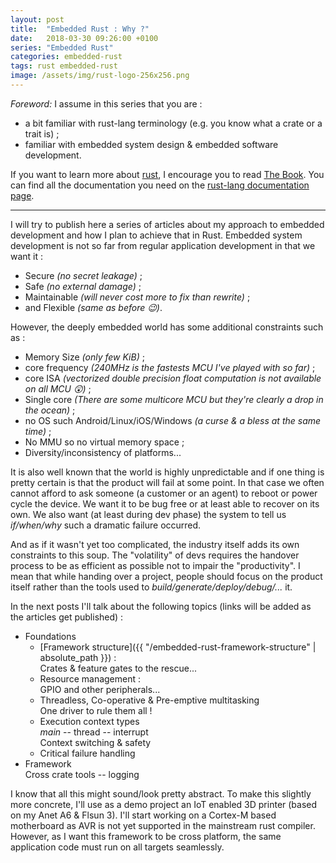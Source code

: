 ```yaml
---
layout: post
title:  "Embedded Rust : Why ?"
date:   2018-03-30 09:26:00 +0100
series: "Embedded Rust"
categories: embedded-rust
tags: rust embedded-rust
image: /assets/img/rust-logo-256x256.png
---
```


*Foreword:* I assume in this series that you are :
- a bit familiar with rust-lang terminology (e.g. you know what a crate or a trait is) ;
- familiar with embedded system design & embedded software development.

If you want to learn more about [rust](rust-lang.org), I encourage you to read [The Book](https://doc.rust-lang.org/book/first-edition/). You can find all the documentation you need on the [rust-lang documentation page](https://doc.rust-lang.org/).

---

I will try to publish here a series of articles about my approach to embedded development and how I plan to achieve that in Rust.
Embedded system development is not so far from regular application development in that we want it :
- Secure *(no secret leakage)* ;
- Safe *(no external damage)* ;
- Maintainable *(will never cost more to fix than rewrite)* ;
- and Flexible *(same as before 😉)*.

However, the deeply embedded world has some additional constraints such as :
- Memory Size *(only few KiB)* ;
- core frequency *(240MHz is the fastests MCU I've played with so far)* ;
- core ISA *(vectorized double precision float computation is not available on all MCU 😲)* ;
- Single core *(There are some multicore MCU but they're clearly a drop in the ocean)* ;
- no OS such Android/Linux/iOS/Windows *(a curse & a bless at the same time)* ;
- No MMU so no virtual memory space ;
- Diversity/inconsistency of platforms...

It is also well known that the world is highly unpredictable and if one thing is pretty certain is
that the product will fail at some point. In that case we often cannot afford  to ask someone (a
customer or an agent) to reboot or power cycle the device. We want it to be bug free or at least able to
recover on its own. We also want (at least during dev phase) the system to tell us *if/when/why*
such a dramatic failure occurred.

And as if it wasn't yet too complicated, the industry itself adds its own constraints to this soup.
The "volatility" of devs requires the handover process to be as efficient as possible not to impair
the "productivity". I mean that while handing over a project, people should focus on the product
itself rather than the tools used to *build/generate/deploy/debug/...* it.

In the next posts I'll talk about the following topics (links will be added as the articles get
published) :

- Foundations
  - [Framework structure]({{ "/embedded-rust-framework-structure" | absolute_path }}) :  
    Crates & feature gates to the rescue...
  - Resource management :  
    GPIO and other peripherals...
  - Threadless, Co-operative & Pre-emptive multitasking  
    One driver to rule them all !
  - Execution context types  
    *main* -- thread -- interrupt  
    Context switching & safety
  - Critical failure handling
- Framework  
  Cross crate tools -- logging

I know that all this might sound/look pretty abstract. To make this slightly more concrete, I'll
use as a demo project an IoT enabled 3D printer (based on my Anet A6 & Flsun 3). I'll start working
on a Cortex-M based motherboard as AVR is not yet supported in the mainstream rust compiler. However,
as I want this framework to be cross platform, the same application code must run on all targets
seamlessly.

